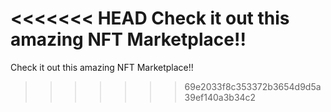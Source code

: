 <<<<<<< HEAD
Check it out this amazing NFT Marketplace!!
=======
Check it out this amazing NFT Marketplace!!
>>>>>>> 69e2033f8c353372b3654d9d5a39ef140a3b34c2
